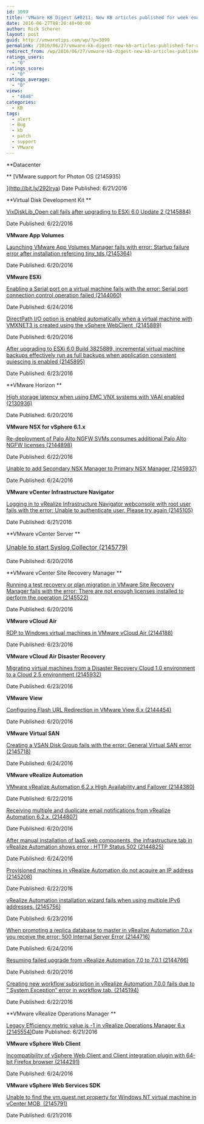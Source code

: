 ```yaml
---
id: 3099
title: 'VMware KB Digest &#8211; New KB articles published for week ending 6/25/16'
date: 2016-06-27T08:20:48+00:00
author: Rick Scherer
layout: post
guid: http://vmwaretips.com/wp/?p=3099
permalink: /2016/06/27/vmware-kb-digest-new-kb-articles-published-for-week-ending-62516/
redirect_from: /wp/2016/06/27/vmware-kb-digest-new-kb-articles-published-for-week-ending-62516/
ratings_users:
  - "0"
ratings_score:
  - "0"
ratings_average:
  - "0"
views:
  - "4848"
categories:
  - KB
tags:
  - alert
  - Bug
  - kb
  - patch
  - support
  - VMware
---
```

**Datacenter
  
** [VMware support for Photon OS (2145935)
  
](http://bit.ly/292lrya) Date Published: 6/21/2016

**Virtual Disk Development Kit **
  
[VixDiskLib_Open call fails after upgrading to ESXi 6.0 Update 2 (2145884)](http://bit.ly/28YH9QE)
  
Date Published: 6/22/2016

**VMware App Volumes**
  
[Launching VMware App Volumes Manager fails with error: Startup failure error after installation refercing tiny_tds (2145364)](http://bit.ly/292lt9k)
  
Date Published: 6/20/2016

**VMware ESXi**
  
[Enabling a Serial port on a virtual machine fails with the error: Serial port connection control operation failed (2144060)](http://bit.ly/28YGPBx)
  
Date Published: 6/24/2016
  
[DirectPath I/O option is enabled automatically when a virtual machine with VMXNET3 is created using the vSphere WebClient  (2145889)](http://bit.ly/292lGta)
  
Date Published: 6/20/2016
  
[After upgrading to ESXi 6.0 Build 3825889, incremental virtual machine backups effectively run as full backups when application consistent quiescing is enabled (2145895)](http://bit.ly/28YGHlr)
  
Date Published: 6/23/2016

<!--more-->

**VMware Horizon **
  
[High storage latency when using EMC VNX systems with VAAI enabled (2130936)](http://bit.ly/292lsSR)
  
Date Published: 6/20/2016

**VMware NSX for vSphere 6.1.x**
  
[Re-deployment of Palo Alto NGFW SVMs consumes additional Palo Alto NGFW licenses (2144898)](http://bit.ly/28YGLlc)
  
Date Published: 6/22/2016
  
[Unable to add Secondary NSX Manager to Primary NSX Manager (2145937)](http://bit.ly/292lv0Z)
  
Date Published: 6/24/2016

**VMware vCenter Infrastructure Navigator**
  
[Logging in to vRealize Infrastructure Navigator webconsole with root user fails with the error: Unable to authenticate user. Please try again (2145105)](http://bit.ly/28YGO0t)
  
Date Published: 6/21/2016

**VMware vCenter Server **

<a style="line-height: 1.71429; font-size: 1rem;" href="http://bit.ly/292lt9r">Unable to start Syslog Collector (2145779)</a>

Date Published: 6/20/2016

**VMware vCenter Site Recovery Manager **

[Running a test recovery or plan migration in VMware Site Recovery Manager fails with the error: There are not enough licenses installed to perform the operation (2145522)](http://bit.ly/28YGFdE)
  
Date Published: 6/20/2016

**VMware vCloud Air**

[RDP to Windows virtual machines in VMware vCloud Air (2144188)](http://bit.ly/292lAlm)
  
Date Published: 6/23/2016

**VMware vCloud Air Disaster Recovery**

[Migrating virtual machines from a Disaster Recovery Cloud 1.0 environment to a Cloud 2.5 environment (2145932)](http://bit.ly/28YGNd0)
  
Date Published: 6/23/2016

**VMware View**
  
[Configuring Flash URL Redirection in VMware View 6.x (2144454)](http://bit.ly/292lFpc)
  
Date Published: 6/20/2016

**VMware Virtual SAN**
  
[Creating a VSAN Disk Group fails with the error: General Virtual SAN error (2145718)](http://bit.ly/28YGn6r)
  
Date Published: 6/24/2016

**VMware vRealize Automation**
  
[VMware vRealize Automation 6.2.x High Availability and Failover (2144380)](http://bit.ly/292lqum)
  
Date Published: 6/22/2016
  
[Receiving multiple and duplicate email notifications from vRealize Automation 6.2.x. (2144807)](http://bit.ly/28YGEX6)
  
Date Published: 6/20/2016
  
[After manual installation of IaaS web components, the infrastructure tab in vRealize Automation shows error : HTTP Status 502 (2144825)](http://bit.ly/292lxWv)
  
Date Published: 6/24/2016
  
[Provisioned machines in vRealize Automation do not acquire an IP address (2145208)](http://bit.ly/28YGFKo)
  
Date Published: 6/22/2016
  
[vRealize Automation installation wizard fails when using multiple IPv6 addresses. (2145756)](http://bit.ly/292m2jg)
  
Date Published: 6/23/2016
  
[When promoting a replica database to master in vRealize Automation 7.0.x you receive the error: 500 Internal Server Error (2144716)](http://bit.ly/28YGNd3)
  
Date Published: 6/24/2016
  
[Resuming failed upgrade from vRealize Automation 7.0 to 7.0.1 (2144766)](http://bit.ly/292loSW)
  
Date Published: 6/20/2016
  
[Creating new workflow subsription in vRealize Automation 7.0.0 fails due to ” System Exception” error in workflow tab. (2145194)](http://bit.ly/28YGBu9)
  
Date Published: 6/22/2016

**VMware vRealize Operations Manager **
  
[Legacy Efficiency metric value is -1 in vRealize Operations Manager 6.x (2145554)](http://bit.ly/292llH3)Date Published: 6/21/2016

**VMware vSphere Web Client**
  
[Incompatibility of vSphere Web Client and Client integration plugin with 64-bit Firefox browser (2144291)](http://bit.ly/28YGIWC)
  
Date Published: 6/24/2016

**VMware vSphere Web Services SDK**
  
[Unable to find the vm.guest.net property for Windows NT virtual machine in vCenter MOB  (2145791)](http://bit.ly/292lIRH)
  
Date Published: 6/21/2016